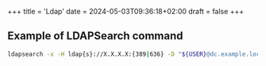 +++
title = 'Ldap'
date = 2024-05-03T09:36:18+02:00
draft = false
+++

## Example of LDAPSearch command

```bash
ldapsearch -x -H ldap{s}://X.X.X.X:{389|636} -D "${USER}@dc.example.local" -W -b "dc=dc,dc=example,dc=local" cn
```
